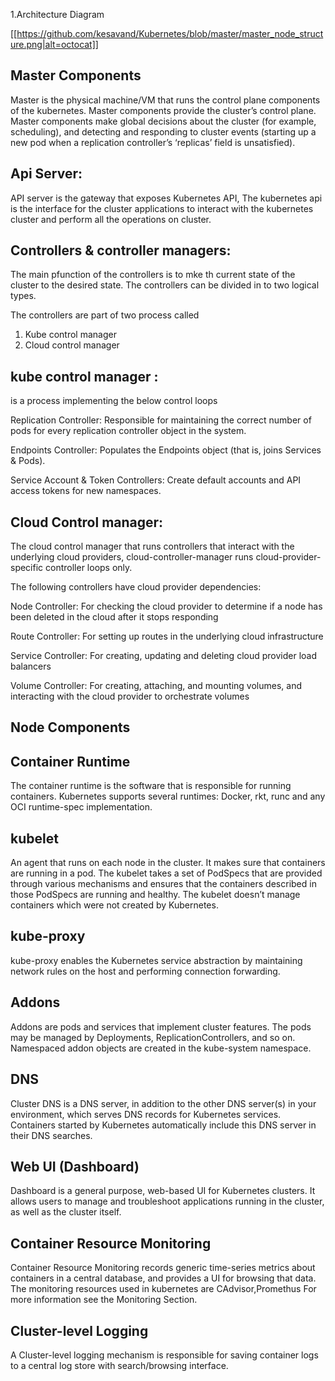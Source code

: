 1.Architecture Diagram



[[https://github.com/kesavand/Kubernetes/blob/master/master_node_structure.png|alt=octocat]]

Master Components
------------------
Master is the physical machine/VM that runs the control plane components of the kubernetes. Master components provide the cluster’s control plane. Master components make global decisions about the cluster (for example, scheduling), and detecting and responding to cluster events (starting up a new pod when a replication controller’s ‘replicas’ field is unsatisfied).



Api Server:
----------
API server is  the gateway that exposes Kubernetes API, The kubernetes api is the interface for the cluster applications to interact with the kubernetes cluster and  perform  all the operations on cluster.


Controllers & controller managers:
---------------------------------
The main pfunction of the controllers is to mke th current state of the cluster to the desired state.
The controllers can be divided in to two logical types.

The controllers are part of two process called
1. Kube control manager
2. Cloud control manager


kube control manager :
-------------------
is a process implementing the below control loops

Replication Controller: Responsible for maintaining the correct number of pods for every replication controller object in the system.

Endpoints Controller: Populates the Endpoints object (that is, joins Services & Pods).

Service Account & Token Controllers: Create default accounts and API access tokens for new namespaces.

Cloud Control manager:
---------------------
The cloud control manager that runs controllers that interact with the underlying cloud providers, cloud-controller-manager runs cloud-provider-specific controller loops only.

The following controllers have cloud provider dependencies:

Node Controller: For checking the cloud provider to determine if a node has been deleted in the cloud after it stops responding

Route Controller: For setting up routes in the underlying cloud infrastructure

Service Controller: For creating, updating and deleting cloud provider load balancers

Volume Controller: For creating, attaching, and mounting volumes, and interacting with the cloud provider to orchestrate volumes

Node Components
---------------

Container Runtime
-----------------
The container runtime is the software that is responsible for running containers. Kubernetes supports several runtimes: Docker, rkt, runc and any OCI runtime-spec implementation.

kubelet
-------
An agent that runs on each node in the cluster. It makes sure that containers are running in a pod.
The kubelet takes a set of PodSpecs that are provided through various mechanisms and ensures that the containers described in those PodSpecs are running and healthy. The kubelet doesn’t manage containers which were not created by Kubernetes.

kube-proxy
----------
kube-proxy enables the Kubernetes service abstraction by maintaining network rules on the host and performing connection forwarding.

Addons
------
Addons are pods and services that implement cluster features. The pods may be managed by Deployments, ReplicationControllers, and so on. Namespaced addon objects are created in the kube-system namespace.

DNS
---
Cluster DNS is a DNS server, in addition to the other DNS server(s) in your environment, which serves DNS records for Kubernetes services.
Containers started by Kubernetes automatically include this DNS server in their DNS searches.

Web UI (Dashboard)
------------------
Dashboard is a general purpose, web-based UI for Kubernetes clusters. It allows users to manage and troubleshoot applications running in the cluster, as well as the cluster itself.

Container Resource Monitoring
-----------------------------
Container Resource Monitoring records generic time-series metrics about containers in a central database, and provides a UI for browsing that data.
The monitoring resources used in kubernetes are CAdvisor,Promethus
For more information see the Monitoring Section.
  
Cluster-level Logging
---------------------
A Cluster-level logging mechanism is responsible for saving container logs to a central log store with search/browsing interface.


